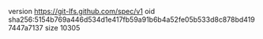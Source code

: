 version https://git-lfs.github.com/spec/v1
oid sha256:5154b769a446d534d1e417fb59a91b6b4a52fe05b533d8c878bd4197447a7137
size 10305
